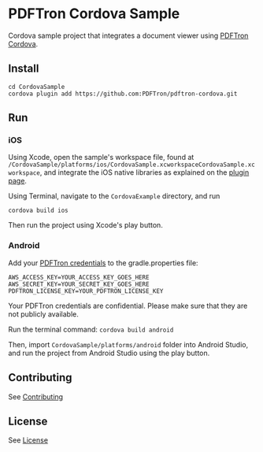 # PDFTron Cordova Sample
Cordova sample project that integrates a document viewer using [PDFTron Cordova](https://github.com/PDFTron/pdftron-cordova).

## Install

```
cd CordovaSample
cordova plugin add https://github.com:PDFTron/pdftron-cordova.git
```

## Run

### iOS

Using Xcode, open the sample's workspace file, found at `/CordovaSample/platforms/ios/CordovaSample.xcworkspaceCordovaSample.xcworkspace`, and integrate the iOS native libraries as explained on the [plugin page](https://github.com/PDFTron/pdftron-cordova#ios).

Using Terminal, navigate to the `CordovaExample` directory, and run

```cordova build ios```

Then run the project using Xcode's play button.

### Android
Add your [PDFTron credentials](https://www.pdftron.com/documentation/android/guides/getting-started/integrate-gradle?showkey=true) to the gradle.properties file:
```
AWS_ACCESS_KEY=YOUR_ACCESS_KEY_GOES_HERE
AWS_SECRET_KEY=YOUR_SECRET_KEY_GOES_HERE
PDFTRON_LICENSE_KEY=YOUR_PDFTRON_LICENSE_KEY
```
Your PDFTron credentials are confidential. Please make sure that they are not publicly available.

Run the terminal command: `cordova build android`

Then, import `CordovaSample/platforms/android` folder into Android Studio, and run the project from Android Studio using the play button.

## Contributing
See [Contributing](./CONTRIBUTING.md)

## License
See [License](./LICENSE)
